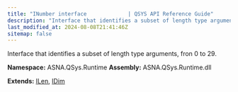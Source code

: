 ```yaml
---
title: "INumber interface             | QSYS API Reference Guide"
description: "Interface that identifies a subset of length type arguments, fron 0 to 29. "
last_modified_at: 2024-08-08T21:41:46Z
sitemap: false
---
```


Interface that identifies a subset of length type arguments, fron 0 to 29.

**Namespace:** ASNA.QSys.Runtime
**Assembly:** ASNA.QSys.Runtime.dll

**Extends:** [ILen](/reference/runtime/qsys-runtime/i-len.html), [IDim](/reference/runtime/qsys-runtime/i-dim.html)
<br>
<br>
